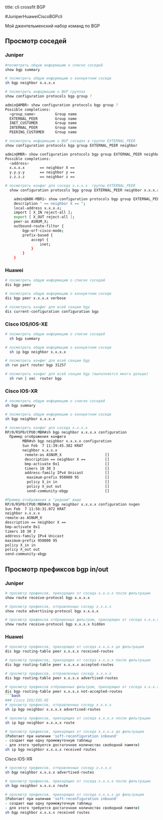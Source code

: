 title: cli crossfit BGP

#JuniperHuaweiCiscoBGPcli 

Мой джентельменский набор команд по BGP

## Просмотр соседей 

### Juniper
```bash
#посмотреть общую информацию о списке соседей
show bgp summary
```
	
```bash
# посмотреть общую информацию о конкретном соседе
sh bgp neighbor x.x.x.x
```
	
```bash
# посмотреть информацию о BGP группах  
show configuration protocols bgp group ?

admin@AMBR> show configuration protocols bgp group ?
Possible completions:
  <group_name>         Group name
  EXTERNAL_PEER        Group name 
  INET_CUSTOMER        Group name
  INTERNAL_PEER        Group name
  PEERING_CUSTOMER     Group name
```
	
```bash
# посмотреть информацию о BGP соседях в группе EXTERNAL_PEER
show configuration protocols bgp group EXTERNAL_PEER neighbor

admin@MBR> show configuration protocols bgp group EXTERNAL_PEER neighbor ?
Possible completions:
  <address>            
  x.x.x.x       == neighbor X ==
  y.y.y.y       == neighbor y ==
  z.z.z.z       == neighbor z ==
```
	
```bash
# посмотреть конфиг для соседа x.x.x.x  группы EXTERNAL_PEER
  show configuration protocols bgp group EXTERNAL_PEER neighbor x.x.x.x 

	admin@ABK-MBR1> show configuration protocols bgp group EXTERNAL_PEER neighbor x.x.x.x 
	description " == neighbor X == ";
	local-address x.x.x.x;
	import [ X_IN reject-all ];
	export [ X_OUT reject-all ];
	peer-as ASNUM_X;
	outbound-route-filter {
	    bgp-orf-cisco-mode;
	    prefix-based {
	        accept {
	            inet;
	        }
	    }
	}			
```

### Huawei
```bash
# посмотреть общую информацию о списке соседей
dis bgp peer
```

```bash
# посмотреть общую информацию о конкретном соседе
dis bgp peer x.x.x.x verbose
```

```bash
# посмотреть конфиг для всей секции bgp
dis current-configuration configuration bgp
```


### Cisco IOS/IOS-XE
```bash
# посмотреть общую информацию о списке соседей
  sh bgp summary
```

```bash
# посмотреть общую информацию о конкретном соседе
  sh ip bgp neighbor x.x.x.x 
```
	
```bash
# посмотреть конфиг для всей секции bgp
sh run part router bgp 31257
```
	
```bash
# посмотреть конфиг для всей секции bgp (выполняется много дольше)
  sh run | sec  router bgp
```

### Cisco IOS-XR

```bash
# посмотреть общую информацию о списке соседей
sh bgp summary
```
```bash
# посмотреть общую информацию о конкретном соседе
sh bgp neighbor x.x.x.x
```
	
```bash
# посмотреть конфиг для соседа x.x.x.x 
RP/0/RSP0/CPU0:MBR#sh bgp neighbor x.x.x.x configuration
  Пример отображения конфига
		MBR#sh bgp neighbor x.x.x.x configuration       
		Sun Feb  7 11:39:45.382 KRAT
		neighbor x.x.x.x
		 remote-as ASNUM_X                    []
		 description == neighbor X ==         []
		 bmp-activate 0x1                     []
		 timers 10 30 3                       []
		 address-family IPv4 Unicast          []
		  maximum-prefix 950000 95            []
		  policy X_in in                      []
		  policy X_out out                    []
		  send-community-ebgp                 []
```
```bash
#Пример отображения в "родном" виде
RP/0/RSP0/CPU0:MBR#sh bgp neighbor x.x.x.x configuration nvgen 
Sun Feb  7 11:56:31.072 KRAT
neighbor x.x.x.x
remote-as ASNUM_X
description == neighbor X ==
bmp-activate 0x1
timers 10 30 3
address-family IPv4 Unicast
maximum-prefix 950000 95
policy X_in in
policy X_out out
send-community-ebgp
```

## Просмотр префиксов bgp in/out 
### Juniper
```bash
# просмотр префиксов, приходящих от соседа x.x.x.x после фильтрации
show route receive-protocol bgp x.x.x.x 

# просмотр префиксов, отправленных соседу x.x.x.x
show route advertising-protocol bgp x.x.x.x

# просмотр префиксов отброшенных фильтром, приходящих от соседа x.x.x.x 
show route receive-protocol bgp x.x.x.x hidden
```
### Huawei
```bash
# просмотр префиксов, приходящих от соседа x.x.x.x до фильтрации
dis bgp routing-table peer x.x.x.x received-routes

# просмотр префиксов, приходящих от соседа x.x.x.x после фильтрации
dis bgp routing-table peer x.x.x.x accepted-routes

# просмотр префиксов, отправленных соседу x.x.x.x
dis bgp routing-table peer x.x.x.x advertised-routes

# просмотр префиксов отброшенных фильтром, приходящих от соседа x.x.x.x 
dis bgp routing-table peer x.x.x.x not-accepted-routes
```bash
### Cisco IOS/IOS-XE
# просмотр префиксов, отправленных соседу x.x.x.x
sh ip bgp neighbor x.x.x.x advertised-routes

# просмотр префиксов, приходящих от соседа x.x.x.x после фильтрации
sh ip bgp neighbor x.x.x.x route

# просмотр префиксов, приходящих от соседа x.x.x.x до фильтрации 
(Работает при наличии 'soft-reconfiguration inbound' 
- создает еще одну промежуточную таблицу 
- для этого требуется достаточное количество свободной памяти)
sh ip bgp neighbor x.x.x.x received routes
```
Cisco IOS-XR
```bash
# просмотр префиксов, отправленных соседу x.x.x.x
sh bgp neighbor x.x.x.x advertised-routes

# просмотр префиксов, приходящих от соседа x.x.x.x после фильтрации
sh bgp neighbor x.x.x.x route

# просмотр префиксов, приходящих от соседа x.x.x.x до фильтрации 
(Работает при наличии 'soft-reconfiguration inbound' 
- создает еще одну промежуточную таблицу 
- для этого требуется достаточное количество свободной памяти)
sh bgp neighbor x.x.x.x received routes
```

